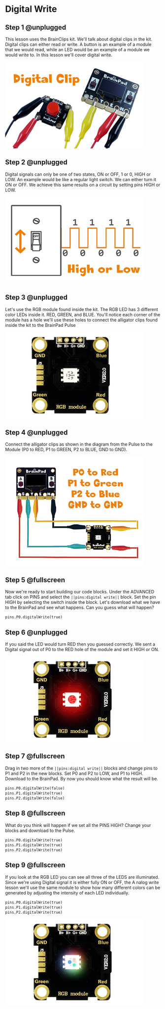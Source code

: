 # Digital Write

## Step 1 @unplugged
This lesson uses the BrainClips kit. We'll talk about digital clips in the kit. Digital clips can either read or write. A button is an example of a module that we would read, while an LED would be an example of a module we would write to. In this lesson we'll cover digital write.

![BrainClip Button Module](docs/static/images/digitalclip.jpg)


## Step 2 @unplugged
Digital signals can only be one of two states, ON or OFF, 1 or 0, HIGH or LOW. An example would be like a regular light switch. We can either turn it ON or OFF. We achieve this same results on a circuit by setting pins HIGH or LOW. 

![Digital Signal](docs/static/images/digital1.jpg)

## Step 3 @unplugged
Let's use the RGB module found inside the kit. The RGB LED has 3 different color LEDs inside it. RED, GREEN, and BLUE. You'll notice each corner of the module has a hole we'll use these holes to connect the alligator clips found inside the kit to the BrainPad Pulse 

![BrainClip RGB Module](docs/static/images/rgbmodule.jpg)

## Step 4 @unplugged
Connect the alligator clips as shown in the diagram from the Pulse to the Module (P0 to RED, P1 to GREEN, P2 to BLUE, GND to GND).

 ![RGB Module Wiring Diagram](docs/static/images/clipdiagram1.jpg)

## Step 5 @fullscreen
Now we're ready to start building our code blocks. Under the ADVANCED tab click on PINS and select the ``||pins:digital write||`` block. Set the pin HIGH by selecting the switch inside the block. Let's download what we have to the BrainPad and see what happens. Can you guess what will happen?

 ```blocks
pins.P0.digitalWrite(true)
```

## Step 6 @unplugged
If you said the LED would turn RED then you guessed correctly. We sent a Digital signal out of P0 to the RED hole of the module and set it HIGH or ON. 

![RGB Module Wiring Diagram](docs/static/images/redLed.jpg)

## Step 7 @fullscreen
Drag in two more of the ``||pins:digital write||`` blocks and change pins to P1 and P2 in the new blocks. Set P0 and P2 to LOW, and P1 to HIGH. Download to the BrainPad. By now you should know what the result will be. 

 ```blocks
pins.P0.digitalWrite(false)
pins.P1.digitalWrite(true)
pins.P2.digitalWrite(false)
```

## Step 8 @fullscreen
What do you think will happen if we set all the PINS HIGH? Change your blocks and download to the Pulse.  

```blocks
pins.P0.digitalWrite(true)
pins.P1.digitalWrite(true)
pins.P2.digitalWrite(true)
```

## Step 9 @fullscreen
If you look at the RGB LED you can see all three of the LEDS are illuminated. Since we're using Digital signal it is either fully ON or OFF, the A nalog write lesson we'll use the same module to show how many different colors can be generated by adjusting the intensity of each LED individually.   

```blocks
pins.P0.digitalWrite(true)
pins.P1.digitalWrite(true)
pins.P2.digitalWrite(true)
```

![RGB Module Wiring Diagram](docs/static/images/rgbLED.jpg)